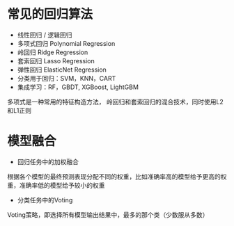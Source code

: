 

# 常见的回归算法
* 线性回归 / 逻辑回归
* 多项式回归 Polynomial Regression
* 岭回归 Ridge Regression
* 套索回归 Lasso Regression
* 弹性回归 ElasticNet Regression
* 分类用于回归：SVM，KNN，CART
* 集成学习：RF，GBDT, XGBoost, LightGBM

多项式是一种常用的特征构造方法， 岭回归和套索回归的混合技术，同时使用L2和L1正则


# 模型融合
* 回归任务中的加权融合

根据各个模型的最终预测表现分配不同的权重，比如准确率高的模型给予更高的权重，准确率低的模型给予较小的权重

* 分类任务中的Voting

Voting策略，即选择所有模型输出结果中，最多的那个类（少数服从多数）
